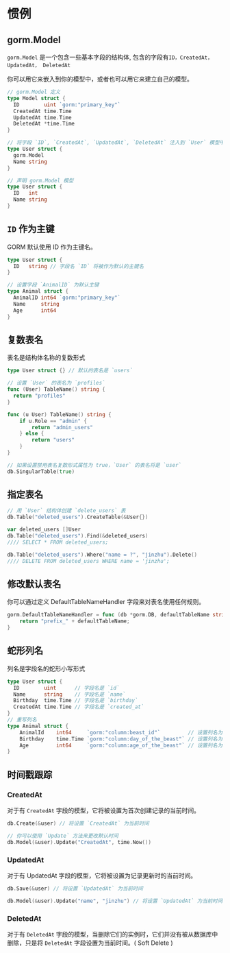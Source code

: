 # 惯例

## gorm.Model

`gorm.Model` 是一个包含一些基本字段的结构体, 包含的字段有`ID，CreatedAt， UpdatedAt， DeletedAt`

你可以用它来嵌入到你的模型中，或者也可以用它来建立自己的模型。


```go
// gorm.Model 定义
type Model struct {
  ID        uint `gorm:"primary_key"`
  CreatedAt time.Time
  UpdatedAt time.Time
  DeletedAt *time.Time
}

// 将字段 `ID`, `CreatedAt`, `UpdatedAt`, `DeletedAt` 注入到 `User` 模型中
type User struct {
  gorm.Model
  Name string
}

// 声明 gorm.Model 模型
type User struct {
  ID   int
  Name string
}
```

## `ID` 作为主键
GORM 默认使用 ID 作为主键名。

```go
type User struct {
  ID   string // 字段名 `ID` 将被作为默认的主键名
}

// 设置字段 `AnimalID` 为默认主键
type Animal struct {
  AnimalID int64 `gorm:"primary_key"`
  Name     string
  Age      int64
}
```

## 复数表名
表名是结构体名称的复数形式

```go
type User struct {} // 默认的表名是 `users`

// 设置 `User` 的表名为 `profiles`
func (User) TableName() string {
  return "profiles"
}

func (u User) TableName() string {
    if u.Role == "admin" {
        return "admin_users"
    } else {
        return "users"
    }
}

// 如果设置禁用表名复数形式属性为 true，`User` 的表名将是 `user`
db.SingularTable(true)
```

## 指定表名

```go
// 用 `User` 结构体创建 `delete_users` 表
db.Table("deleted_users").CreateTable(&User{})

var deleted_users []User
db.Table("deleted_users").Find(&deleted_users)
//// SELECT * FROM deleted_users;

db.Table("deleted_users").Where("name = ?", "jinzhu").Delete()
//// DELETE FROM deleted_users WHERE name = 'jinzhu';
```



## 修改默认表名
你可以通过定义 DefaultTableNameHandler 字段来对表名使用任何规则。

```go
gorm.DefaultTableNameHandler = func (db *gorm.DB, defaultTableName string) string  {
    return "prefix_" + defaultTableName;
}
```

## 蛇形列名
列名是字段名的蛇形小写形式

```go
type User struct {
  ID        uint      // 字段名是 `id`
  Name      string    // 字段名是 `name`
  Birthday  time.Time // 字段名是 `birthday`
  CreatedAt time.Time // 字段名是 `created_at`
}
// 重写列名
type Animal struct {
    AnimalId    int64     `gorm:"column:beast_id"`         // 设置列名为 `beast_id`
    Birthday    time.Time `gorm:"column:day_of_the_beast"` // 设置列名为 `day_of_the_beast`
    Age         int64     `gorm:"column:age_of_the_beast"` // 设置列名为 `age_of_the_beast`
}
```

## 时间戳跟踪
### CreatedAt

对于有 `CreatedAt` 字段的模型，它将被设置为首次创建记录的当前时间。

```go
db.Create(&user) // 将设置 `CreatedAt` 为当前时间

// 你可以使用 `Update` 方法来更改默认时间
db.Model(&user).Update("CreatedAt", time.Now())
```

### UpdatedAt
对于有 UpdatedAt 字段的模型，它将被设置为记录更新时的当前时间。


```go
db.Save(&user) // 将设置 `UpdatedAt` 为当前时间

db.Model(&user).Update("name", "jinzhu") // 将设置 `UpdatedAt` 为当前时间
```

### DeletedAt
对于有 `DeletedAt` 字段的模型，当删除它们的实例时，它们并没有被从数据库中删除，只是将 `DeletedAt` 字段设置为当前时间。( Soft Delete )

